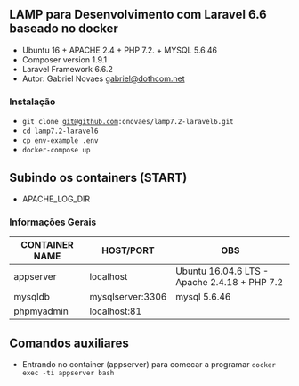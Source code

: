 ## LAMP para Desenvolvimento com Laravel 6.6 baseado no docker 

- Ubuntu 16 + APACHE 2.4 + PHP 7.2. + MYSQL 5.6.46 
- Composer version 1.9.1
- Laravel Framework 6.6.2
- Autor: Gabriel Novaes <gabriel@dothcom.net>

### Instalação
- <code>git clone git@github.com:onovaes/lamp7.2-laravel6.git</code>
- <code>cd lamp7.2-laravel6</code>
- <code>cp env-example .env</code>
- <code>docker-compose up</code>

## Subindo os containers (START)
- APACHE_LOG_DIR

### Informações Gerais

| CONTAINER NAME | HOST/PORT          | OBS                                                         |
| -------------- | ------------------ | ----------------------------------------------------------- |
| appserver      | localhost	      | Ubuntu 16.04.6 LTS - Apache 2.4.18 + PHP 7.2                |
| mysqldb        | mysqlserver:3306   | mysql 5.6.46                                                |
| phpmyadmin     | localhost:81       |                                                             |



## Comandos auxiliares

- Entrando no container (appserver) para comecar a programar
<code>docker exec -ti appserver bash</code>

